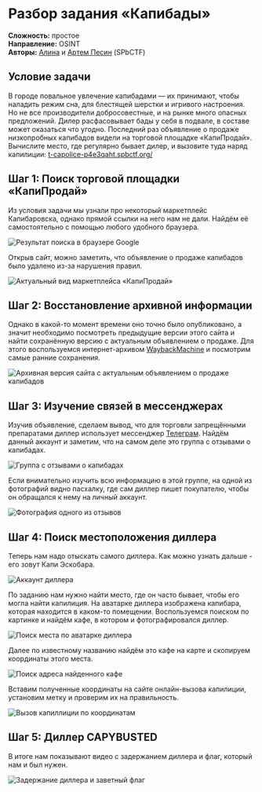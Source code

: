 # Разбор задания «Капибады»

**Сложность:** простое \
**Направление:** OSINT \
**Авторы:** [Алина](https://t.me/dalmatrix) и [Артем Песин](https://t.me/Dec0d3) (SPbCTF)

## Условие задачи

В городе повальное увлечение капибадами — их принимают, чтобы наладить режим сна, для блестящей шерстки и игривого настроения. Но не все производители добросовестные, и на рынке много опасных предложений. Дилер расфасовывает бады у себя в подвале, в составе может оказаться что угодно. Последний раз объявление о продаже низкопробных капибадов видели на торговой площадке «КапиПродай». Вычислите место, где регулярно бывает дилер, и вызовите туда наряд капилиции: [t-capolice-p4e3qaht.spbctf.org/](https://t-capolice-p4e3qaht.spbctf.org/)

## Шаг 1: Поиск торговой площадки «КапиПродай»

Из условия задачи мы узнали про некоторый маркетплейс Капибаровска, однако прямой ссылки на него нам не дали. Найдём её самостоятельно с помощью любого удобного браузера. 

![Результат поиска в браузере Google](/screens/1.png)

Открыв сайт, можно заметить, что объявление о продаже капибадов было удалено из-за нарушения правил. 

![Актуальный вид маркетплейса «КапиПродай»](/screens/2.png)

## Шаг 2: Восстановление архивной информации

Однако в какой-то момент времени оно точно было опубликовано, а значит необходимо посмотреть предыдущие версии этого сайта и найти сохранённую версию с актуальным объявлением о продаже. Для этого воспользуемся интернет-архивом [WaybackMachine](https://web.archive.org/) и посмотрим самые ранние сохранения.

![Архивная версия сайта с актуальным объявлением о продаже капибадов](/screens/3.png)

## Шаг 3: Изучение связей в мессенджерах

Изучив объявление, сделаем вывод, что для торговли запрещёнными препаратами диллер использует мессенджер [Телеграм](https://web.telegram.org/a/). Найдём данный аккаунт и заметим, что на самом деле это группа с отзывами о капибадах.

![Группа с отзывами о капибадах](/screens/4.png)

Если внимательно изучить всю информацию в этой группе, на одной из фотографий видно пасхалку, где сам диллер пишет покупателю, чтобы он обращался к нему на личный аккаунт.

![Фотография одного из отзывов](/screens/5.png)

## Шаг 4: Поиск местоположения диллера

Теперь нам надо отыскать самого диллера. Как можно узнать дальше - его зовут Капи Эскобара. 

![Аккаунт диллера](/screens/6.png)

По заданию нам нужно найти место, где он часто бывает, чтобы его могла найти капилиция. На аватарке диллера изображена капибара, которая находится в каком-то помещении. Воспользуемся поиском по картинке и найдём кафе, в котором и фотографировался диллер.

![Поиск места по аватарке диллера](/screens/7.png)

Далее по известному названию найдём это кафе на карте и скопируем координаты этого места.

![Поиск адреса найденного кафе](/screens/8.png)

Вставим полученные координаты на сайте онлайн-вызова капилиции, установим метку и проверим их на правильность.

![Вызов капиллиции по координатам](/screens/9.png)

## Шаг 5: Диллер CAPYBUSTED

В итоге нам показывают видео с задержанием диллера и флаг, который нам и был нужен.

![Задержание диллера и заветный флаг](/screens/10.png)
